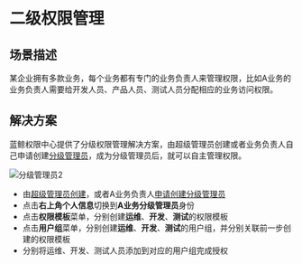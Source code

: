 # 二级权限管理

## 场景描述

某企业拥有多款业务，每个业务都有专门的业务负责人来管理权限，比如A业务的业务负责人需要给开发人员、产品人员、测试人员分配相应的业务访问权限。

## 解决方案

蓝鲸权限中心提供了分级权限管理解决方案，由超级管理员创建或者业务负责人自己申请创建[分级管理员](../产品功能/GradingManager.md)，成为分级管理员后，就可以自主管理权限。

![分级管理员2](GradingManager/分级管理员2.png)

- 由[超级管理员创建](../产品功能/ManagerCreate.md)，或者A业务负责人[申请创建分级管理员](../产品功能/UserApply.md)
- 点击**右上角个人信息**切换到**A业务分级管理员**身份
- 点击**权限模板**菜单，分别创建**运维**、**开发**、**测试**的权限模板
- 点击**用户组**菜单，分别创建**运维**、**开发**、**测试**的用户组，并分别关联前一步创建的权限模板
- 分别将运维、开发、测试人员添加到对应的用户组完成授权

